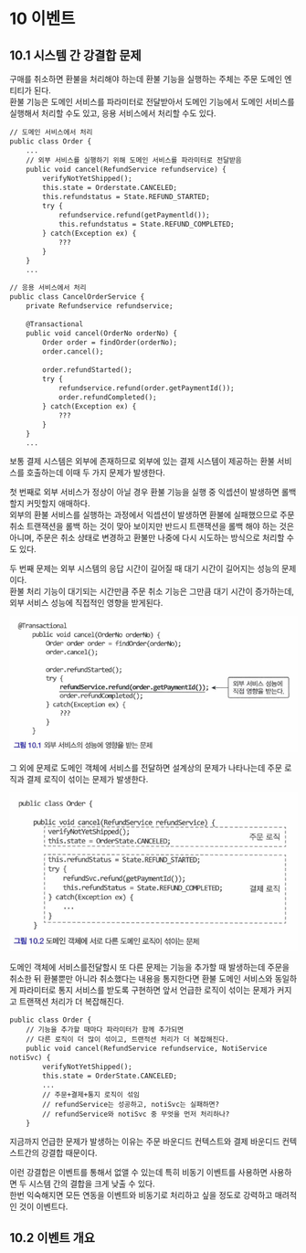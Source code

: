 # 10 이벤트

## 10.1 시스템 간 강결합 문제
구매를 취소하면 환불을 처리해야 하는데 환불 기능을 실행하는 주체는 주문 도메인 엔티티가 된다.<br>
환불 기능은 도메인 서비스를 파라미터로 전달받아서 도메인 기능에서 도메인 서비스를 실행해서 처리할 수도 있고, 응용 서비스에서 처리할 수도 있다.<br>
```
// 도메인 서비스에서 처리
public class Order {
    ...
    // 외부 서비스를 실행하기 위해 도메인 서비스를 파라미터로 전달받음
    public void cancel(RefundService refundservice) { 
        verifyNotYetShipped();
        this.state = Orderstate.CANCELED;
        this.refundstatus = State.REFUND_STARTED; 
        try {
            refundservice.refund(getPaymentld());
            this.refundstatus = State.REFUND_COMPLETED; 
        } catch(Exception ex) {
            ??? 
        }
    }
    ...
```
```
// 응용 서비스에서 처리
public class CancelOrderService { 
    private Refundservice refundservice;
    
    @Transactional
    public void cancel(OrderNo orderNo) {
        Order order = findOrder(orderNo); 
        order.cancel();

        order.refundStarted();
        try {
            refundservice.refund(order.getPaymentId());
            order.refundCompleted(); 
        } catch(Exception ex) {
            ??? 
        }
    }
    ...
```

보통 결제 시스템은 외부에 존재하므로 외부에 있는 결제 시스템이 제공하는 환불 서비스를 호출하는데 이때 두 가지 문제가 발생한다.<br>

첫 번째로 외부 서비스가 정상이 아닐 경우 환불 기능을 실행 중 익셉션이 발생하면 롤백할지 커밋할지 애매하다.<br>
외부의 환불 서비스를 실행하는 과정에서 익셉션이 발생하면 환불에 실패했으므로 주문 취소 트랜잭션을 롤백 하는 것이 맞아 보이지만 반드시 트랜잭션을 롤백 해야 하는 것은 아니며, 주문은 취소 상태로 변경하고 환불만 나중에 다시 시도하는 방식으로 처리할 수도 있다.<br>

두 번째 문제는 외부 시스템의 응답 시간이 길어질 때 대기 시간이 길어지는 성능의 문제이다.<br>
환불 처리 기능이 대기되는 시간만큼 주문 취소 기능은 그만큼 대기 시간이 증가하는데, 외부 서비스 성능에 직접적인 영향을 받게된다.<br>

<img src="./그림 10.1.png">

그 외에 문제로 도메인 객체에 서비스를 전달하면 설계상의 문제가 나타나는데 주문 로직과 결제 로직이 섞이는 문제가 발생한다.<br>

<img src="./그림 10.2.png">

도메인 객체에 서비스를전달할시 또 다른 문제는 기능을 추가할 때 발생하는데 주문을 취소한 뒤 환불뿐만 아니라 취소했다는 내용을 통지한다면 환불 도메인 서비스와 동일하게 파라미터로 통지 서비스를 받도록 구현하면 앞서 언급한 로직이 섞이는 문제가 커지고 트랜잭션 처리가 더 복잡해진다.
```
public class Order {
    // 기능을 추가할 때마다 파라미터가 함께 추가되면
    // 다른 로직이 더 많이 섞이고, 트랜적션 처리가 더 복잡해진다.
    public void cancel(RefundService refundservice, NotiService notiSvc) {
        verifyNotYetShipped();
        this.state = OrderState.CANCELED;
        ...
        // 주문+결제+통지 로직이 섞임
        // refundService는 성공하고, notiSvc는 실패하면?
        // refundService와 notiSvc 중 무엇을 먼저 처리하나?
    }
```

지금까지 언급한 문제가 발생하는 이유는 주문 바운디드 컨텍스트와 결제 바운디드 컨텍스트간의 강결합 때문이다.<br>

이런 강결합은 이벤트를 통해서 없앨 수 있는데 특히 비동기 이벤트를 사용하면 사용하면 두 시스템 간의 결합을 크게 낮출 수 있다.<br>
한번 익숙해지면 모든 연동을 이벤트와 비동기로 처리하고 싶을 정도로 강력하고 매려적인 것이 이벤트다.<br>

## 10.2 이벤트 개요
